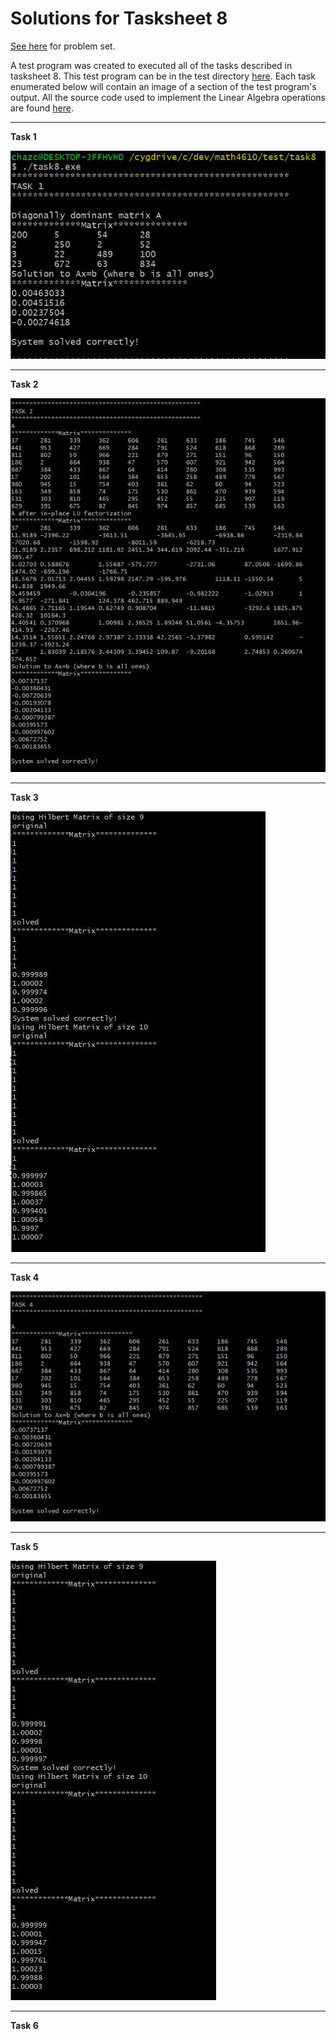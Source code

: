 # Solutions for Tasksheet 8
[See here](https://github.com/jvkoebbe/math4610/blob/master/tasksheets/tasksheet_08/html/tasksheet_08.html) for problem set.

A test program was created to executed all of the tasks described in tasksheet 8. This test program can be in the test directory [here](../test/task8). Each task enumerated below will contain an image of a section of the test program's output. All the source code used to implement the Linear Algebra operations are found [here](../src/linsolver.cpp).

<hr>

**Task 1**

![](../images/tasksheet8_task1.JPG)

<hr>

**Task 2**

![](../images/tasksheet8_task2.JPG)

<hr>

**Task 3**

![](../images/tasksheet8_task3.JPG)

<hr>

**Task 4**

![](../images/tasksheet8_task4.JPG)

<hr> 

**Task 5**

![](../images/tasksheet8_task5.JPG)

<hr>

**Task 6**
